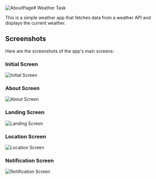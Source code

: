 ![AboutPage](https://github.com/user-attachments/assets/383139f0-7b24-4090-a6f3-47c5925c1493)# Weather Task

This is a simple weather app that fetches data from a weather API and displays the current weather.

## Screenshots

Here are the screenshots of the app's main screens:

### Initial Screen

![Initial Screen](InitialPage.png)

### About Screen

![About Screen](screenshots/AboutPage.png)

### Landing Screen

![Landing Screen](screenshots/LandingPage.png)

### Location Screen

![Location Screen](screenshots/LocationPage.png)

### Notification Screen

![Notification Screen](screenshots/NotificationPage.png)
